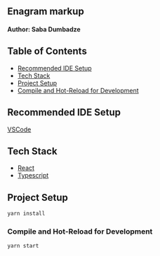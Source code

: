 ## Enagram markup

#### Author: Saba Dumbadze

## Table of Contents

- [Recommended IDE Setup](#recommended-ide-setup)
- [Tech Stack](#tech-stack)
- [Project Setup](#project-setup)
- [Compile and Hot-Reload for Development](#compile-and-hot-reload-for-development)

## Recommended IDE Setup

[VSCode](https://code.visualstudio.com/)

## Tech Stack

- [React](https://react.dev/)
- [Typescript](https://www.typescriptlang.org/docs/handbook/react.html)

## Project Setup

```sh
yarn install
```

### Compile and Hot-Reload for Development

```sh
yarn start
```

